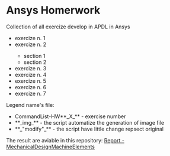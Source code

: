 # Ansys Homerwork

Collection of all exercize develop in APDL in Ansys

<ul>
	<li>exercize n. 1</li> 
	<li>exercize n. 2</li>
		<ul> 
 			<li>section 1</li>
 			<li>section 2</li>
		</ul>  
	<li>exercize n. 3 </li>
	<li>exercize n. 4 </li>
	<li>exercize n. 5 </li>
	<li>exercize n. 6 </li>
	<li>exercize n. 7</li>
</ul> 

Legend name's file:
<ul>
 <li>CommandList-HW**_X_** - exercise number</li>
 <li>**_img_**  - the script automatize the generation of image file</li>
 <li>**_"modify"_** - the script have little change repsect original</li>
</ul>

The result are aviable in this repository:
[Report - MechanicalDesignMachineElements](https://github.com/frank1789/Report-MechanicalDesignMachineElements)
  
